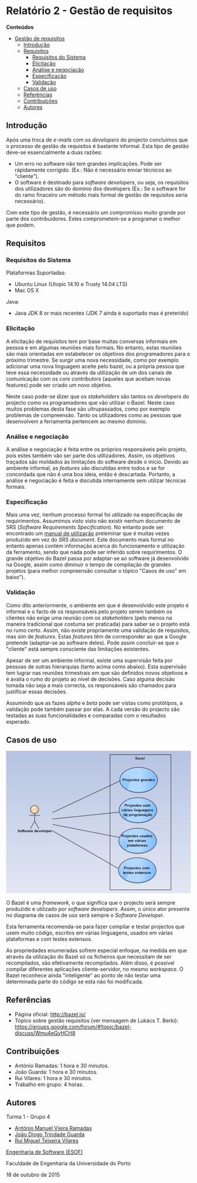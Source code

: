 # Relatório 2 - Gestão de requisitos #

**Conteúdos**
- [Gestão de requisitos](#relatório-2---gestão-de-requisitos)
	- [Introdução](#introdução)
	- [Requisitos](#requisitos)
		- [Requisitos do Sistema](#requisitos-do-sistema)
		- [Elicitação](#elicitação)
		- [Análise e negociação](#análise-e-negociação)
		- [Especificação](#especificação)
		- [Validação](#validação)
	- [Casos de uso](#casos-de-uso)
	- [Referências](#referências)
	- [Contribuições](#contribuições)
	- [Autores](#autores)


## Introdução ##

Após uma troca de *e-mails* com os *developers* do projecto concluímos que o processo de gestão de requisitos é bastante informal. Esta tipo de gestão deve-se essencialmente a duas razões:
* Um erro no software não tem grandes implicações. Pode ser rápidamente corrigido. (Ex.: Não é necessário enviar técnicos ao "cliente").
* O software é destinado para *software developers*, ou seja, os requisitos dos utilizadores são do domínio dos developers (Ex.: Se o software for do ramo finaceiro um método mais formal de gestão de requisitos seria necessário).

Com este tipo de gestão, é necessário um compromisso muito grande por parte dos contribuidores. Estes comprometem-se a programar o melhor que podem.

## Requisitos ##

### Requisitos do Sistema ###

Plataformas Suportadas:

* Ubuntu Linux (Utopic 14.10 e Trusty 14.04 LTS)
* Mac OS X

Java:
* Java JDK 8 or mais recentes (JDK 7 ainda é suportado mas é preterido)

### Elicitação ###

A elicitação de requisitos tem por base muitas conversas informais em pessoa e em algumas reuniões mais formais. No entanto, estas reuniões são mais orientadas em estabelecer os objetivos dos programadores para o próximo trimestre. Se surgir uma nova necessidade, como por exemplo adicionar uma nova linguagem aceite pelo bazel, ou a própria pessoa que teve essa necessidade ou através da utilização de um dos canais de comunicação com os *core contributors* (aqueles que aceitam novas features) pode ser criado um novo objetivo.

Neste caso pode-se dizer que os *stakeholders* são tantos os *developers* do projecto como os programadores que vão utilizar o Bazel. Neste caso muitos problemas desta fase são ultrupassados, como por exemplo problemas de compreensão. Tanto os utilizadores como as pessoas que desenvolvem a ferramenta pertencem ao mesmo domínio.

### Análise e negociação ###

A análise e negociação é feita entre os próprios responsáveis pelo projeto, pois estes também vão ser parte dos utilizadores. Assim, os objetivos traçados são moldados às limitações do software desde o início. Devido ao ambiente informal, as *features* são discutidas entre todos e se for concordada que não é uma boa ideia, então é descartada. Portanto, a análise e negociação é feita e discutida internamente sem utilizar técnicas formais.

### Especificação ###

Mais uma vez, nenhum processo formal foi utilizado na especificação de requirimentos. Assumimos visto visto não existir nenhum documento de SRS (*Software Requirements Specification*). No entanto pode ser encontrado um [manual de utilização](http://bazel.io/docs/bazel-user-manual.html) preleminar que é muitas vezes produzido em vez do *SRS document*. Este documento mais formal no entanto apenas contém informação acerca do funcionamento e utilização da ferramento, sendo que nada pode ser inferido sobre requirimentos. O grande objetivo do Bazel passa por adaptar-se ao software já desenvolvido na Google, assim como diminuir o tempo de compilação de grandes projetos (para melhor compreensão consultar o tópico "Casos de uso" em baixo").

### Validação ###

Como dito anteriormente, o ambiente em que é desenvolvido este projeto é informal e o facto de os responsáveis pelo projeto serem também os clientes não exige uma reunião com os *stakeholders* (pelo menos na maneira tradicional que costuma ser praticada) para saber se o projeto está no rumo certo. Assim, não existe propriamente uma validação de requisitos, mas sim de *features*. Estas *features* têm de corresponder ao que a Google pretende (adaptar-se ao software deles). Pode assim concluir-se que o "cliente" está sempre consciente das limitações existentes.

Apesar de ser um ambiente informal, existe uma supervisão feita por pessoas de outras hierarquias (tanto acima como abaixo). Esta supervisão tem lugrar nas reuniões trimestrais em que são definidos novos objetivos e é avalia o rumo do projeto ao nível de decisões. Caso alguma decisão tomada não seja a mais correcta, os responsáveis são chamados para justificar essas decisões.

Assumindo que as fazes *alpha* e *beta* pode ser vistas como protótipos, a validação pode também passar por elas. A cada versão do projecto são testadas as suas funcionalidades e comparadas com o resultados esperado.

## Casos de uso ##

![Bazel use case diagram](/ESOF-docs/Resources/UseCase.JPG)

O Bazel é uma *framework*, o que significa que o projecto será sempre produzido e utilizado por *software developers*. Assim, o único ator presente no diagrama de casos de uso será sempre o *Software Developer*.

Esta ferramenta recomenda-se para fazer compilar e testar projectos que usem muito código, escritos em várias linguagens, usados em várias plataformas e com testes extensos. 

As propriedades enumeradas sofrem especial enfoque, na medida em que através da utilização do Bazel só os ficheiros que necessitam de ser recompilados, são efetivamente recompilados. Além disso, é possivel compilar diferentes aplicações cliente-servidor, no mesmo *workspace*. O Bazel reconhece ainda "inteligente" ao ponto de não testar uma determinada parte do código se esta não foi modificada.



## Referências ##

* Página oficial: http://bazel.io/ 
* Tópico sobre gestão requisitos (ver mensagem de Lukács T. Berki): https://groups.google.com/forum/#!topic/bazel-discuss/Wmu4eQyHCH8

## Contribuições ##
* António Ramadas: 1 hora e 30 minutos.
* João Guarda: 1 hora e 30 minutos.
* Rui Vilares: 1 hora e 30 minutos.
* Trabalho em grupo: 4 horas.

## Autores ##

Turma 1 - Grupo 4

* [António Manuel Vieira Ramadas](https://github.com/antonio-ramadas)
* [João Diogo Trindade Guarda](https://github.com/Digas29)
* [Rui Miguel Teixeira Vilares](https://github.com/RuiVilares)

[Engenharia de Software (ESOF)](https://sigarra.up.pt/feup/pt/ucurr_geral.ficha_uc_view?pv_ocorrencia_id=368707)

Faculdade de Engenharia da Universidade do Porto

18 de outubro de 2015
